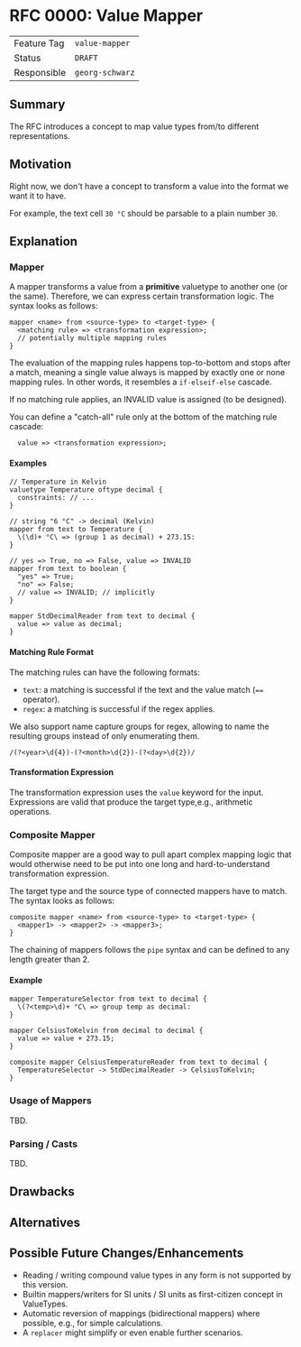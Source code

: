 <!--
SPDX-FileCopyrightText: 2023 Friedrich-Alexander-Universitat Erlangen-Nurnberg

SPDX-License-Identifier: AGPL-3.0-only
-->

# RFC 0000: Value Mapper

| | |
|---|---|
| Feature Tag | `value-mapper` |
| Status | `DRAFT` | <!-- Possible values: DRAFT, DISCUSSION, ACCEPTED, REJECTED -->
| Responsible | `georg-schwarz` | <!-- TODO: assign yourself as main driver of this RFC -->
<!-- 
  Status Overview:
  - DRAFT: The RFC is not ready for a review and currently under change. Feel free to already ask for feedback on the structure and contents at this stage.
  - DISCUSSION: The RFC is open for discussion. Usually, we open a PR to trigger discussions.
  - ACCEPTED: The RFC was accepted. Create issues to prepare implementation of the RFC.
  - REJECTED: The RFC was rejected. If anvalue revision emerges, switch to status DRAFT.
-->

## Summary

The RFC introduces a concept to map value types from/to different representations.

## Motivation

Right now, we don't have a concept to transform a value into the format we want it to have.

For example, the text cell `30 °C` should be parsable to a plain number `30`.


## Explanation

### Mapper

A mapper transforms a value from a **primitive** valuetype to another one (or the same). Therefore, we can express certain transformation logic. The syntax looks as follows:

```
mapper <name> from <source-type> to <target-type> {
  <matching rule> => <transformation expression>;
  // potentially multiple mapping rules
}
```

The evaluation of the mapping rules happens top-to-bottom and stops after a match, meaning a single value always is mapped by exactly one or none mapping rules. In other words, it resembles a `if-elseif-else` cascade.

If no matching rule applies, an INVALID value is assigned (to be designed).

You can define a "catch-all" rule only at the bottom of the matching rule cascade:
```
  value => <transformation expression>;
```

#### Examples
```
// Temperature in Kelvin
valuetype Temperature oftype decimal {
  constraints: // ...
}

// string "6 °C" -> decimal (Kelvin)
mapper from text to Temperature {
  \(\d)+ °C\ => (group 1 as decimal) + 273.15:
}

// yes => True, no => False, value => INVALID
mapper from text to boolean {
  "yes" => True;
  "no" => False;
  // value => INVALID; // implicitly
}

mapper StdDecimalReader from text to decimal {
  value => value as decimal;
}
```

#### Matching Rule Format

The matching rules can have the following formats:
- `text`: a matching is successful if the text and the value match (`==` operator).
- `regex`: a matching is successful if the regex applies.

We also support name capture groups for regex, allowing to name the resulting groups instead of only enumerating them.
```
/(?<year>\d{4})-(?<month>\d{2})-(?<day>\d{2})/
```


#### Transformation Expression

The transformation expression uses the `value` keyword for the input. Expressions are valid that produce the target type,e.g., arithmetic operations.


### Composite Mapper

Composite mapper are a good way to pull apart complex mapping logic that would otherwise need to be put into one long and hard-to-understand transformation expression.

The target type and the source type of connected mappers have to match. The syntax looks as follows:

```
composite mapper <name> from <source-type> to <target-type> {
  <mapper1> -> <mapper2> -> <mapper3>;
}
```

The chaining of mappers follows the `pipe` syntax and can be defined to any length greater than 2.


#### Example

```
mapper TemperatureSelector from text to decimal {
  \(?<temp>\d)+ °C\ => group temp as decimal:
}

mapper CelsiusToKelvin from decimal to decimal {
  value => value + 273.15;
}

composite mapper CelsiusTemperatureReader from text to decimal {
  TemperatureSelector -> StdDecimalReader -> CelsiusToKelvin;
}
```



### Usage of Mappers

TBD.

### Parsing / Casts

TBD.



## Drawbacks

<!-- TODO: (optional) Discuss the drawbacks of the proposed design. -->

## Alternatives

<!-- TODO: (optional) Point out alternatives to the design or parts of the design. -->

## Possible Future Changes/Enhancements

- Reading / writing compound value types in any form is not supported by this version.
- Builtin mappers/writers for SI units / SI units as first-citizen concept in ValueTypes.
- Automatic reversion of mappings (bidirectional mappers) where possible, e.g., for simple calculations.
- A `replacer` might simplify or even enable further scenarios.  
